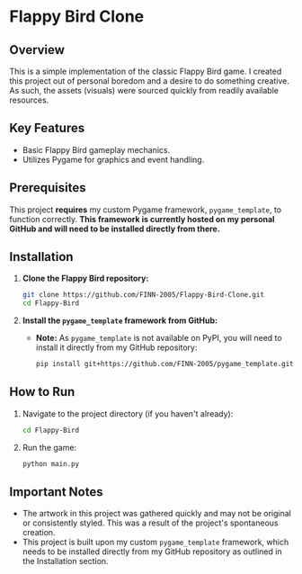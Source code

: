 # Flappy Bird Clone

## Overview

This is a simple implementation of the classic Flappy Bird game. I created this project out of personal boredom and a desire to do something creative. As such, the assets (visuals) were sourced quickly from readily available resources.

## Key Features

* Basic Flappy Bird gameplay mechanics.
* Utilizes Pygame for graphics and event handling.

## Prerequisites

This project **requires** my custom Pygame framework, `pygame_template`, to function correctly. **This framework is currently hosted on my personal GitHub and will need to be installed directly from there.**

## Installation

1.  **Clone the Flappy Bird repository:**
    ```bash
    git clone https://github.com/FINN-2005/Flappy-Bird-Clone.git
    cd Flappy-Bird
    ```
    
2.  **Install the `pygame_template` framework from GitHub:**

    * **Note:** As `pygame_template` is not available on PyPI, you will need to install it directly from my GitHub repository:
        ```bash
        pip install git+https://github.com/FINN-2005/pygame_template.git
        ```

## How to Run

1.  Navigate to the project directory (if you haven't already):
    ```bash
    cd Flappy-Bird
    ```

2.  Run the game:
    ```bash
    python main.py
    ```

## Important Notes

* The artwork in this project was gathered quickly and may not be original or consistently styled. This was a result of the project's spontaneous creation.
* This project is built upon my custom `pygame_template` framework, which needs to be installed directly from my GitHub repository as outlined in the Installation section.
